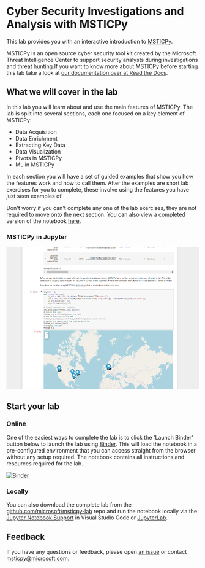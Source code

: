 # Cyber Security Investigations and Analysis with MSTICPy

This lab provides you with an interactive introduction to [MSTICPy](https://github.com/microsoft/msticpy).

MSTICPy is an open source cyber security tool kit created by the Microsoft Threat Intelligence Center to support security analysts during investigations and threat hunting.If you want to know more about MSTICPy before starting this lab take a look at [our documentation over at Read the Docs](https://msticpy.readthedocs.io/en/latest/).

## What we will cover in the lab

In this lab you will learn about and use the main features of MSTICPy. The lab is split into several sections, each one focused on a key element of MSTICPy:

- Data Acquisition
- Data Enrichment
- Extracting Key Data
- Data Visualization
- Pivots in MSTICPy
- ML in MSTICPy

In each section you will have a set of guided examples that show you how the features work and how to call them. After the examples are short lab exercises for you to complete, these involve using the features you have just seen examples of. 

Don't worry if you can't complete any one of the lab exercises, they are not required to move onto the next section. You can also view a completed version of the notebook [here](https://github.com/microsoft/msticpy-lab/blob/main/MSTICPy_Lab_Completed.ipynb).

### MSTICPy in Jupyter

![Screenshot of the lab](https://github.com/microsoft/msticpy-lab/blob/main/data/screenshot.png?raw=true)

## Start your lab

### Online

One of the easiest ways to complete the lab is to click the 'Launch Binder' button below to launch the lab using [Binder](https://mybinder.org/). This will load the notebook in a pre-configured environment that you can access straight from the browser without any setup required. The notebook contains all instructions and resources required for the lab.

[![Binder](https://mybinder.org/badge_logo.svg)](https://mybinder.org/v2/gh/microsoft/msticpy-lab/HEAD?filepath=MSTICPy_Lab.ipynb)

### Locally

You can also download the complete lab from the [github.com/microsoft/msticpy-lab](https://github.com/microsoft/msticpy-lab) repo and run the notebook locally via the [Jupyter Notebook Support](https://code.visualstudio.com/docs/python/jupyter-support) in Visual Studio Code or [JupyterLab](https://jupyter.org/install).

## Feedback

If you have any questions or feedback, please open [an issue](https://github.com/microsoft/msticpy-lab/issues) or contact msticpy@microsoft.com.